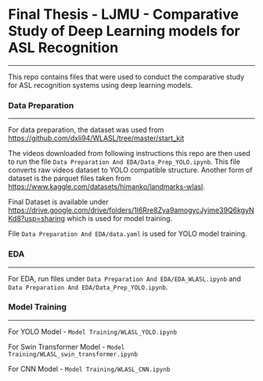 # Final Thesis - LJMU - Comparative Study of Deep Learning models for ASL Recognition

--------------------------

This repo contains files that were used to conduct the comparative study for ASL recognition systems using deep learning models.



### Data Preparation

--------------------------

For data preparation, the dataset was used from https://github.com/dxli94/WLASL/tree/master/start_kit

The videos downloaded from following instructions this repo are then used to run the file `Data Preparation And EDA/Data_Prep_YOLO.ipynb`.
This file converts raw videos dataset to YOLO compatible structure.
Another form of dataset is the parquet files taken from https://www.kaggle.com/datasets/himanko/landmarks-wlasl.

Final Dataset is available under https://drive.google.com/drive/folders/1l6Rre8Zya9amogycJyjme39Q6kgyNKd8?usp=sharing which is used for model training.

File `Data Preparation And EDA/data.yaml` is used for YOLO model training.

### EDA

--------------------------

For EDA, run files under `Data Preparation And EDA/EDA_WLASL.ipynb` and `Data Preparation And EDA/Data_Prep_YOLO.ipynb`.

### Model Training

--------------------------

For YOLO Model - `Model Training/WLASL_YOLO.ipynb`

For Swin Transformer Model - `Model Training/WLASL_swin_transformer.ipynb`

For CNN Model - `Model Training/WLASL_CNN.ipynb`


